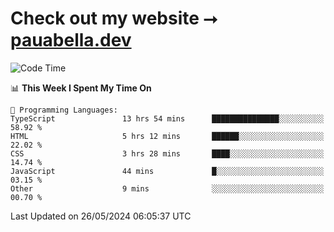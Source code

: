 # Check out my website ⭢ [pauabella.dev](https://pauabella.dev)

<!--START_SECTION:waka-->
![Code Time](http://img.shields.io/badge/Code%20Time-3%2C373%20hrs%2026%20mins-blue)

📊 **This Week I Spent My Time On** 

```text
💬 Programming Languages: 
TypeScript               13 hrs 54 mins      ███████████████░░░░░░░░░░   58.92 % 
HTML                     5 hrs 12 mins       ██████░░░░░░░░░░░░░░░░░░░   22.02 % 
CSS                      3 hrs 28 mins       ████░░░░░░░░░░░░░░░░░░░░░   14.74 % 
JavaScript               44 mins             █░░░░░░░░░░░░░░░░░░░░░░░░   03.15 % 
Other                    9 mins              ░░░░░░░░░░░░░░░░░░░░░░░░░   00.70 % 
```


 Last Updated on 26/05/2024 06:05:37 UTC
<!--END_SECTION:waka-->
